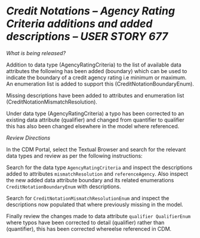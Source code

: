 # *Credit Notations – Agency Rating Criteria additions and added descriptions – USER STORY 677*

_What is being released?_

Addition to data type (AgencyRatingCriteria) to the list of available data attributes the following has been added (boundary) which can be used to indicate the boundary of a credit agency rating i.e minimum or maximum. An enumeration list is added to support this (CreditNotationBoundaryEnum).

Missing descriptions have been added to attributes and enumeration list (CreditNotationMismatchResolution).

Under data type (AgencyRatingCriteria) a typo has been corrected to an existing data attribute (qualifier) and changed from quantifier to qualifier this has also been changed elsewhere in the model where referenced. 


_Review Directions_

In the CDM Portal, select the Textual Browser and search for the relevant data types and review as per the following instructions:

Search for the data type `AgencyRatingCriteria` and inspect the descriptions added to attributes `mismatchResolution` and `referenceAgency`. Also inspect the new added data attribute boundary and its related enumerations `CreditNotationBoundaryEnum` with descriptions.

Search for `CreditNotationMismatchResolutionEnum` and inspect the descriptions now populated that where previously missing in the model.

Finally review the changes made to data attribute `qualifier QualifierEnum` where typos have been corrected to detail (qualifier) rather than (quantifier), this has been corrected whereelse referenced in CDM. 

